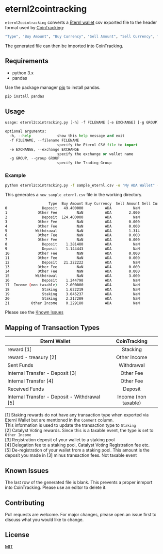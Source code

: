 # eternl2cointracking

`eternl2cointracking` converts a [Eternl wallet](https://eternl.io/app/mainnet/welcome) csv exported file to the header format used by [CoinTracking](https://cointracking.info/):

```bash
"Type", "Buy Amount", "Buy Currency", "Sell Amount", "Sell Currency", "Fee", "Fee Currency", "Exchange", "Trade-Group", "Comment", "Date"
```

The generated file can then be imported into CoinTracking.

## Requirements

* python 3.x
* pandas

Use the package manager [pip](https://pip.pypa.io/en/stable/) to install pandas.

```bash
pip install pandas
```

## Usage

```python
usage: eternl2cointracking.py [-h] -f FILENAME [-e EXCHANGE] [-g GROUP]

optional arguments:
  -h, --help            show this help message and exit
  -f FILENAME, --filename FILENAME
                        specify the Eternl CSV file to import
  -e EXCHANGE, --exchange EXCHANGE
                        specify the exchange or wallet name
  -g GROUP, --group GROUP
                        specify the Trading-Group
```

### Example

```bash
python eternl2cointracking.py -f sample_eternl.csv -e "My ADA Wallet" -g Hodl
```

This generates a `new_sample_eternl.csv` file in the working directory.

```bash
                    Type  Buy Amount Buy Currency  Sell Amount Sell Currency  ...       Exchange Trade-Group                                       Comment                 Date                                              Tx-ID
0                Deposit   49.400000          ADA          NaN           ADA  ...  My ADA Wallet        Hodl                                           NaN  2021-02-09 09:28:53  ec103814b9ccb1e305ce20d6a25e681d3735d2301d5bb6...
1              Other Fee         NaN          ADA        2.000           ADA  ...  My ADA Wallet        Hodl                                           NaN  2021-02-09 09:38:46  a079d8358d3ac98d677f6cecd8cb2b408764eb48db7bdb...
2                Deposit  124.400000          ADA          NaN           ADA  ...  My ADA Wallet        Hodl                                           NaN  2021-02-13 08:05:14  f814c0c628e33c61136313108310de24854b5ca092e1be...
3              Other Fee         NaN          ADA        0.000           ADA  ...  My ADA Wallet        Hodl                                           NaN  2021-05-27 20:22:51  1faddee7abf6464ca9af8cd34315c15ab78b8e221d279a...
4              Other Fee         NaN          ADA        0.000           ADA  ...  My ADA Wallet        Hodl                                           NaN  2021-06-04 22:22:59  deeb2a18d0f080de19f75a3eb5e2d60b9d563411d0f717...
5             Withdrawal         NaN          ADA        1.314           ADA  ...  My ADA Wallet        Hodl                                           NaN  2021-06-05 06:37:45  99772ea457b2e73c156f30f655f0df9709e94282afd844...
6              Other Fee         NaN          ADA        0.000           ADA  ...  My ADA Wallet        Hodl                                           NaN  2021-07-09 06:58:31  252c4e6d7fac658030b7d50b17e78eca442e7a6327f7cd...
7              Other Fee         NaN          ADA        0.000           ADA  ...  My ADA Wallet        Hodl                                           NaN  2021-09-01 17:41:27  46b6004456774e8a9e507744751b57812223298a3336ae...
8                Deposit    1.281480          ADA          NaN           ADA  ...  My ADA Wallet        Hodl                                           NaN  2021-09-12 08:40:54  e9fa9496237fc419e5882ea77302b7cb8f659c78426425...
9                Deposit    1.144443          ADA          NaN           ADA  ...  My ADA Wallet        Hodl                                           NaN  2021-09-12 08:41:26  e434f19c80adc3a1fb88417b3c5cac93c099297be60c85...
10             Other Fee         NaN          ADA        0.000           ADA  ...  My ADA Wallet        Hodl                                           NaN  2021-11-28 11:48:29  3f8fef1f6904ed356b02f30d2a345c91242dc56bf10d93...
11             Other Fee         NaN          ADA        0.000           ADA  ...  My ADA Wallet        Hodl                                           NaN  2022-01-22 09:44:57  8f08a193962dcceb82f0e03035ea703480ed43f460b513...
12               Deposit   21.222222          ADA          NaN           ADA  ...  My ADA Wallet        Hodl                                           NaN  2022-01-25 08:44:13  b1d55664fdc47b5275bc092972156dca436b80bb0aab04...
13             Other Fee         NaN          ADA        0.000           ADA  ...  My ADA Wallet        Hodl                                           NaN  2022-02-09 20:57:10  9c0135a6c1819e5eacb53313e6ddc596a9a5f5ea9201e8...
14             Other Fee         NaN          ADA        0.000           ADA  ...  My ADA Wallet        Hodl                                           NaN  2022-02-14 23:12:43  91c0410db1cbcd5d8e601da08122cdcb0e7b1180f388f0...
15            Withdrawal         NaN          ADA        3.000           ADA  ...  My ADA Wallet        Hodl                                           NaN  2022-03-02 07:00:02  d59d5a2b9fc1a9366529fe8fc23b923b0352b376179908...
16               Deposit    1.244798          ADA          NaN           ADA  ...  My ADA Wallet        Hodl                                           NaN  2022-03-02 07:03:50  597a6a1dbf242bab42536b4e39b573add74ad00a3b217f...
17  Income (non taxable)    2.000000          ADA          NaN           ADA  ...  My ADA Wallet        Hodl                                           NaN  2022-06-14 22:04:55  49d79c33ec7dbc0a37de70f8602f2f363a9e7972008416...
18               Staking    1.622219          ADA          NaN           ADA  ...  My ADA Wallet        Hodl  reward - epoch: earned: 248 - spendable: 250  2021-02-24 22:44:52                                                NaN
19               Staking    3.045237          ADA          NaN           ADA  ...  My ADA Wallet        Hodl  reward - epoch: earned: 249 - spendable: 251  2021-03-01 22:44:52                                                NaN
20               Staking    2.217209          ADA          NaN           ADA  ...  My ADA Wallet        Hodl  reward - epoch: earned: 250 - spendable: 252  2021-03-06 22:44:52                                                NaN
21          Other Income    0.229180          ADA          NaN           ADA  ...  My ADA Wallet        Hodl             reward - treasury: spendable: 279  2021-07-19 23:44:52                                                NaN
```

Please see the [Known Issues](#Known-Issues)

## Mapping of Transaction Types

| Eternl Wallet                               | CoinTracking              |
|---------------------------------------------|:-------------------------:|
| reward [1]                                  | Stacking                  |
| reward - treasury [2]                       | Other Income              |
| Sent Funds                                  | Withdrawal                |
| Internal Transfer - Deposit [3]             | Other Fee                 |
| Internal Transfer [4]                       | Other Fee                 |
| Received Funds                              | Deposit                   |
| Internal Transfer - Deposit - Withdrawal [5]| Income (non taxable)      |

  [1] Staking rewards do not have any transaction type when exported via Eternl Wallet but are mentioned in the `Comment` column.  
      This information is used to update the transaction type to `Staking`  
  [2] Catalyst Voting rewards. Since this is a taxable event, the type is set to `Other Income`  
  [3] Registration deposit of your wallet to a staking pool  
  [4] Delegation fee to a staking pool, Catalyst Voting Registration fee etc.  
  [5] De-registration of your wallet from a staking pool. This amount is the deposit you made in [3] minus transaction fees. Not taxable event  

## Known Issues

The last row of the generated file is blank. This prevents a proper inmport into CoinTracking.
Please use an editor to delete it.

## Contributing

Pull requests are welcome. For major changes, please open an issue first to discuss what you would like to change.

## License

[MIT](https://choosealicense.com/licenses/mit/)
